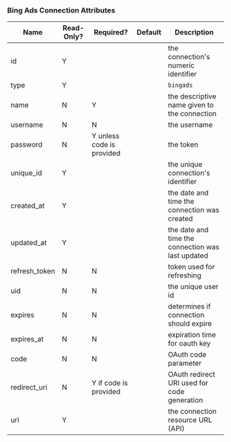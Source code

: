 ### Bing Ads Connection Attributes

|Name|Read-Only?|Required?|Default|Description|
|----|---------|---------|-------|-----------|
|id|Y| | |the connection's numeric identifier
|type|Y| | |`bingads`
|name|N|Y| |the descriptive name given to the connection
|username|N|N| |the username
|password|N|Y unless code is provided| |the token
|unique_id|Y| | |the unique connection's identifier
|created_at|Y| | |the date and time the connection was created
|updated_at|Y| | |the date and time the connection was last updated
|refresh_token|N|N| |token used for refreshing
|uid|N|N| |the unique user id
|expires|N|N| |determines if connection should expire
|expires_at|N|N| |expiration time for oauth key
|code|N|N| |OAuth code parameter
|redirect_uri|N|Y if code is provided| |OAuth redirect URI used for code generation
|url|Y| | |the connection resource URL (API)

